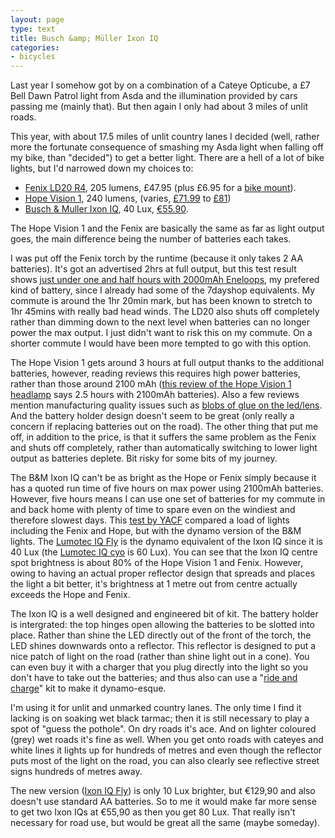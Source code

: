 ```yaml
---
layout: page
type: text
title: Busch &amp; Müller Ixon IQ
categories: 
- bicycles
---
```

Last year I somehow got by on a combination of a Cateye Opticube, a £7 Bell Dawn Patrol light from Asda and the illumination provided by cars passing me (mainly that). But then again I only had about 3 miles of unlit roads. 

This year, with about 17.5 miles of unlit country lanes I decided (well, rather more the fortunate consequence of smashing my Asda light when falling off my bike, than "decided") to get a better light. There are a hell of a lot of bike lights, but I'd narrowed down my choices to:

* [Fenix LD20 R4](http://www.fenixtorch.co.uk/led_torches/fenix-ld20-r4.html), 205 lumens, £47.95 (plus £6.95 for a [bike mount](http://www.fenixtorch.co.uk/led_torches/lockblock.html)).
* [Hope Vision 1](http://www.hopegb.com/voir_visled1.html), 240 lumens, (varies, [£71.99](http://www.hopegb.com/voir_visled1.html) to [£81](http://www.wiggle.co.uk/hope-vision-1-led-front-light/))
* [Busch &amp; Muller Ixon IQ](http://www.bumm.de/index-e.html?docu/192q-e.htm), 40 Lux, [€55.90](http://www.bike24.com/1.php?content=8;navigation=1;menu=1000,5,66;product=6825).

The Hope Vision 1 and the Fenix are basically the same as far as light output goes, the main difference being the number of batteries each takes. 

I was put off the Fenix torch by the runtime (because it only takes 2 AA batteries). It's got an advertised 2hrs at full output, but this test result shows [just under one and half hours with 2000mAh Eneloops](http://light-reviews.com/fenix_ld20/), my prefered kind of battery, since I already had some of the 7dayshop equivalents. My commute is around  the 1hr 20min mark, but has been known to stretch to 1hr 45mins with really bad head winds. The LD20 also shuts off completely rather than dimming down to the next level when batteries can no longer power the max output. I just didn't want to risk this on my commute. On a shorter commute I would have been more tempted to go with this option.

The Hope Vision 1 gets around 3 hours at full output thanks to the additional batteries, however, reading reviews this requires high power batteries, rather than those around 2100 mAh ([this review of the Hope Vision 1 headlamp](http://www.bellatisport.com/shop/category/137/product/1389/HOPE_Vision_LED-1_ADVENTURE_head_lamp.html) says 2.5 hours with 2100mAh batteries). Also a few reviews mention manufacturing quality issues such as [blobs of glue on the led/lens](http://www.bikeradar.com/gear/category/accessories/lights/front/product/vision-single-led-32403). And the battery holder design doesn't seem to be great (only really a concern if replacing batteries out on the road). The other thing that put me off, in addition to the price, is that it suffers the same problem as the Fenix and shuts off completely, rather than automatically switching to lower light output as batteries deplete. Bit risky for some bits of my journey.

The B&M Ixon IQ can't be as bright as the Hope or Fenix simply because it has a quoted run time of five hours on max power using 2100mAh batteries. However, five hours means I can use one set of batteries for my commute in and back home with plenty of time to spare even on the windiest and therefore slowest days. This [test by YACF](http://yacf.co.uk/forum/index.php?topic=11751.0) compared a load of lights including the Fenix and Hope, but with the dynamo version of the B&M lights. The [Lumotec IQ Fly](http://www.bumm.de/index-e.html?docu/174q-e.htm) is the dynamo equivalent of the Ixon IQ since it is 40 Lux (the [Lumotec IQ cyo](http://www.bumm.de/index-e.html?docu/175q-e.htm) is 60 Lux). You can see that the Ixon IQ centre spot brightness is about 80% of the Hope Vision 1 and Fenix. However, owing to having an actual proper reflector design that spreads and places the light a bit better, it's brightness at 1 metre out from centre actually exceeds the Hope and Fenix.

The Ixon IQ is a well designed and engineered bit of kit. The battery holder is intergrated: the top hinges open allowing the batteries to be slotted into place. Rather than shine the LED directly out of the front of the torch, the LED shines downwards onto a reflector. This reflector is designed to put a nice patch of light on the road (rather than shine light out in a cone). You can even buy it with a charger that you plug directly into the light so you don't have to take out the batteries; and thus also can use a "[ride and charge](http://www.bumm.de/index.html?docu/492rk-e.htm)" kit to make it dynamo-esque.

I'm using it for unlit and unmarked country lanes. The only time I find it lacking is on soaking wet black tarmac; then it is still necessary to play a spot of "guess the pothole". On dry roads it's ace. And on lighter coloured (grey) wet roads it's fine as well. When you get onto roads with cateyes and white lines it lights up for hundreds of metres and even though the reflector puts most of the light on the road, you can also clearly see reflective street signs hundreds of metres away.

The new version ([Ixon IQ Fly](http://www.bumm.de/index-e.html?docu/193q-e.htm)) is only 10 Lux brighter, but €129,90 and also doesn't use standard AA batteries. So to me it would make far more sense to get two Ixon IQs at €55,90 as then you get 80 Lux. That really isn't necessary for road use, but would be great all the same (maybe someday).


